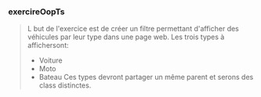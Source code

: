 ### **exercireOopTs**

> L but de l'exercice est de créer un filtre permettant d'afficher des véhicules par leur
> type dans une page web. Les trois types à affichersont:
> * Voiture
> * Moto
> * Bateau
> Ces types devront partager un même parent et serons des class distinctes.
